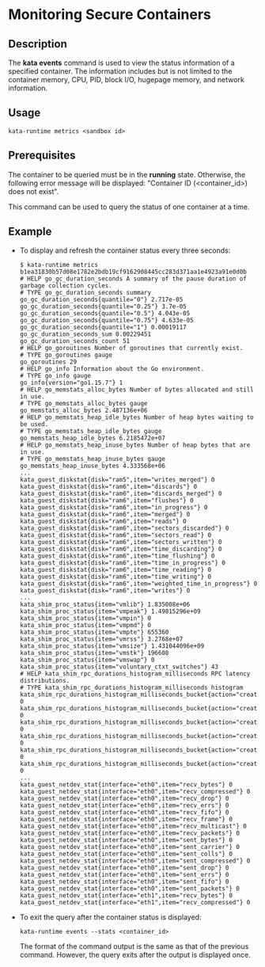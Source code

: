 # Monitoring Secure Containers

## Description

The **kata events** command is used to view the status information of a specified container. The information includes but is not limited to the container memory, CPU, PID, block I/O, hugepage memory, and network information.

## Usage

```
kata-runtime metrics <sandbox id>
```

## Prerequisites

The container to be queried must be in the **running** state. Otherwise, the following error message will be displayed: "Container ID \(<container\_id\>\) does not exist".

This command can be used to query the status of one container at a time.

## Example

-   To display and refresh the container status every three seconds:

    ```
    $ kata-runtime metrics b1ea31830b57d08e1782e2bdb19cf9162908445cc283d371aa1e4923a91e0d0b
    # HELP go_gc_duration_seconds A summary of the pause duration of garbage collection cycles.
    # TYPE go_gc_duration_seconds summary
    go_gc_duration_seconds{quantile="0"} 2.717e-05
    go_gc_duration_seconds{quantile="0.25"} 3.7e-05
    go_gc_duration_seconds{quantile="0.5"} 4.043e-05
    go_gc_duration_seconds{quantile="0.75"} 4.633e-05
    go_gc_duration_seconds{quantile="1"} 0.00019117
    go_gc_duration_seconds_sum 0.00229451
    go_gc_duration_seconds_count 51
    # HELP go_goroutines Number of goroutines that currently exist.
    # TYPE go_goroutines gauge
    go_goroutines 29
    # HELP go_info Information about the Go environment.
    # TYPE go_info gauge
    go_info{version="go1.15.7"} 1
    # HELP go_memstats_alloc_bytes Number of bytes allocated and still in use.
    # TYPE go_memstats_alloc_bytes gauge
    go_memstats_alloc_bytes 2.487136e+06
    # HELP go_memstats_heap_idle_bytes Number of heap bytes waiting to be used.
    # TYPE go_memstats_heap_idle_bytes gauge
    go_memstats_heap_idle_bytes 6.2185472e+07
    # HELP go_memstats_heap_inuse_bytes Number of heap bytes that are in use.
    # TYPE go_memstats_heap_inuse_bytes gauge
    go_memstats_heap_inuse_bytes 4.333568e+06
    ...
    kata_guest_diskstat{disk="ram5",item="writes_merged"} 0
    kata_guest_diskstat{disk="ram6",item="discards"} 0
    kata_guest_diskstat{disk="ram6",item="discards_merged"} 0
    kata_guest_diskstat{disk="ram6",item="flushes"} 0
    kata_guest_diskstat{disk="ram6",item="in_progress"} 0
    kata_guest_diskstat{disk="ram6",item="merged"} 0
    kata_guest_diskstat{disk="ram6",item="reads"} 0
    kata_guest_diskstat{disk="ram6",item="sectors_discarded"} 0
    kata_guest_diskstat{disk="ram6",item="sectors_read"} 0
    kata_guest_diskstat{disk="ram6",item="sectors_written"} 0
    kata_guest_diskstat{disk="ram6",item="time_discarding"} 0
    kata_guest_diskstat{disk="ram6",item="time_flushing"} 0
    kata_guest_diskstat{disk="ram6",item="time_in_progress"} 0
    kata_guest_diskstat{disk="ram6",item="time_reading"} 0
    kata_guest_diskstat{disk="ram6",item="time_writing"} 0
    kata_guest_diskstat{disk="ram6",item="weighted_time_in_progress"} 0
    kata_guest_diskstat{disk="ram6",item="writes"} 0
    ...
    kata_shim_proc_status{item="vmlib"} 1.835008e+06
    kata_shim_proc_status{item="vmpeak"} 1.49815296e+09
    kata_shim_proc_status{item="vmpin"} 0
    kata_shim_proc_status{item="vmpmd"} 0
    kata_shim_proc_status{item="vmpte"} 655360
    kata_shim_proc_status{item="vmrss"} 3.2768e+07
    kata_shim_proc_status{item="vmsize"} 1.431044096e+09
    kata_shim_proc_status{item="vmstk"} 196608
    kata_shim_proc_status{item="vmswap"} 0
    kata_shim_proc_status{item="voluntary_ctxt_switches"} 43
    # HELP kata_shim_rpc_durations_histogram_milliseconds RPC latency distributions.
    # TYPE kata_shim_rpc_durations_histogram_milliseconds histogram
    kata_shim_rpc_durations_histogram_milliseconds_bucket{action="create",le="1"} 0
    kata_shim_rpc_durations_histogram_milliseconds_bucket{action="create",le="2"} 0
    kata_shim_rpc_durations_histogram_milliseconds_bucket{action="create",le="4"} 0
    kata_shim_rpc_durations_histogram_milliseconds_bucket{action="create",le="8"} 0
    kata_shim_rpc_durations_histogram_milliseconds_bucket{action="create",le="16"} 0
    kata_shim_rpc_durations_histogram_milliseconds_bucket{action="create",le="32"} 0
    ...
    kata_guest_netdev_stat{interface="eth0",item="recv_bytes"} 0
    kata_guest_netdev_stat{interface="eth0",item="recv_compressed"} 0
    kata_guest_netdev_stat{interface="eth0",item="recv_drop"} 0
    kata_guest_netdev_stat{interface="eth0",item="recv_errs"} 0
    kata_guest_netdev_stat{interface="eth0",item="recv_fifo"} 0
    kata_guest_netdev_stat{interface="eth0",item="recv_frame"} 0
    kata_guest_netdev_stat{interface="eth0",item="recv_multicast"} 0
    kata_guest_netdev_stat{interface="eth0",item="recv_packets"} 0
    kata_guest_netdev_stat{interface="eth0",item="sent_bytes"} 0
    kata_guest_netdev_stat{interface="eth0",item="sent_carrier"} 0
    kata_guest_netdev_stat{interface="eth0",item="sent_colls"} 0
    kata_guest_netdev_stat{interface="eth0",item="sent_compressed"} 0
    kata_guest_netdev_stat{interface="eth0",item="sent_drop"} 0
    kata_guest_netdev_stat{interface="eth0",item="sent_errs"} 0
    kata_guest_netdev_stat{interface="eth0",item="sent_fifo"} 0
    kata_guest_netdev_stat{interface="eth0",item="sent_packets"} 0
    kata_guest_netdev_stat{interface="eth1",item="recv_bytes"} 0
    kata_guest_netdev_stat{interface="eth1",item="recv_compressed"} 0
    ```


-   To exit the query after the container status is displayed:

    ```
    kata-runtime events --stats <container_id>
    ```

    The format of the command output is the same as that of the previous command. However, the query exits after the output is displayed once.


